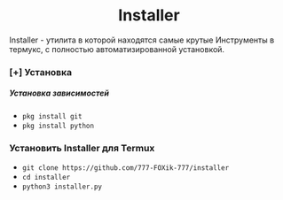<h1 align="center">Installer</h1>

Installer - утилита в которой находятся самые крутые
Инструменты в термукс, с полностью автоматизированной установкой.




### [+] Установка

##### Установка зависимостей
 - ```pkg install git```
 - ```pkg install python``` 

### Установить Installer для Termux
 - `git clone https://github.com/777-FOXik-777/installer`
 - `cd installer`
 - `python3 installer.py`

